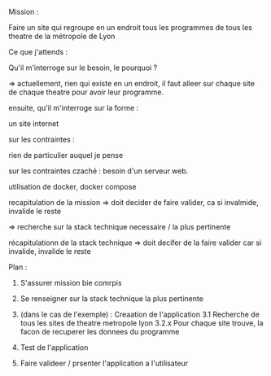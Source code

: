Mission :

Faire un site  qui regroupe en un endroit tous les programmes de tous les theatre de la métropole de Lyon

Ce que j'attends :

Qu'il m'interroge sur le besoin, le pourquoi ?

=> actuellement, rien qui existe en un endroit, il faut alleer sur chaque site de chaque theatre pour avoir leur programme. 


ensuite, qu'il m'interroge sur la forme :

un site internet

sur les contraintes :

rien de particulier auquel je pense


sur les contraintes czaché :
besoin d'un serveur web. 


utilisation de docker, docker compose







recapitulation de la mission
=> doit decider de faire valider, ca si invalmide, invalide le reste

=> recherche sur la stack technique necessaire / la plus pertinente

récapitulationn de la stack technique 
=> doit decifer de la faire valider  car si invalide, invalide le reste

Plan :
1. S'assurer mission bie comrpis
2. Se renseigner sur la stack technique la plus pertinente
3. (dans le cas de l'exemple) : Creaation de l'application 
3.1 Recherche de tous les sites de theatre metropole lyon
3.2.x Pour chaque site trouve, la facon de recuperer les donnees du programme

4. Test de l'application
5. Faire valideer / prsenter l'application a l'utilisateur 

